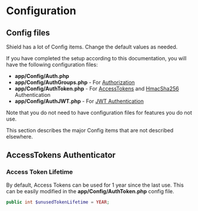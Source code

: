 # Configuration

## Config files

Shield has a lot of Config items. Change the default values as needed.

If you have completed the setup according to this documentation, you will have
the following configuration files:

- **app/Config/Auth.php**
- **app/Config/AuthGroups.php** - For [Authorization](../references/authorization.md)
- **app/Config/AuthToken.php** - For [AccessTokens](../references/authentication/tokens.md#configuration) and [HmacSha256](../references/authentication/hmac.md#configuration) Authentication
- **app/Config/AuthJWT.php** - For [JWT Authentication](../addons/jwt.md#configuration)

Note that you do not need to have configuration files for features you do not use.

This section describes the major Config items that are not described elsewhere.

## AccessTokens Authenticator

### Access Token Lifetime

By default, Access Tokens can be used for 1 year since the last use. This can be easily modified in the **app/Config/AuthToken.php** config file.

```php
public int $unusedTokenLifetime = YEAR;
```
